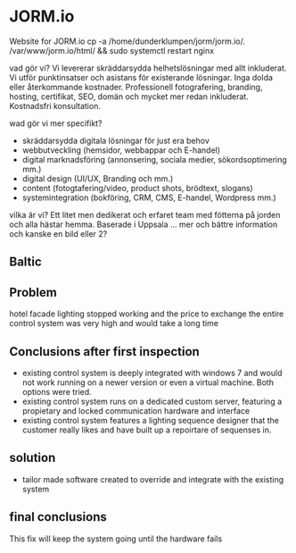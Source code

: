 # JORM.io
Website for JORM.io
cp -a /home/dunderklumpen/jorm/jorm.io/. /var/www/jorm.io/html/ && sudo systemctl restart nginx




vad gör vi?
Vi levererar skräddarsydda helhetslösningar med allt inkluderat.
Vi utför punktinsatser och asistans för existerande lösningar.
Inga dolda eller återkommande kostnader.
Professionell fotografering, branding, hosting, certifikat, SEO, domän och mycket mer redan inkluderat.
Kostnadsfri konsultation.

wad gör vi mer specifikt?
- skräddarsydda digitala lösningar för just era behov
- webbutveckling (hemsidor, webbappar och E-handel)
- digital marknadsföring (annonsering, sociala medier, sökordsoptimering mm.)
- digital design (UI/UX, Branding och mm.)
- content (fotogtafering/video, product shots, brödtext, slogans)
- systemintegration (bokföring, CRM, CMS, E-handel, Wordpress mm.)

vilka är vi?
Ett litet men dedikerat och erfaret team med fötterna på jorden och alla hästar hemma.
Baserade i Uppsala 
... mer och bättre information och kanske en bild eller 2?






## Baltic

## Problem
hotel facade lighting stopped working and the price to exchange the entire control system was very high and would take a long time

## Conclusions after first inspection
- existing control system is deeply integrated with windows 7 and would not work running on a newer version or even a virtual machine. Both options were tried.
- existing control system runs on a dedicated custom server, featuring a propietary and locked communication hardware and interface
- existing control system features a lighting sequence designer that the customer really likes and have built up a repoirtare of sequenses in.

## solution
- tailor made software created to override and integrate with the existing system 

## final conclusions
This fix will keep the system going until the hardware fails